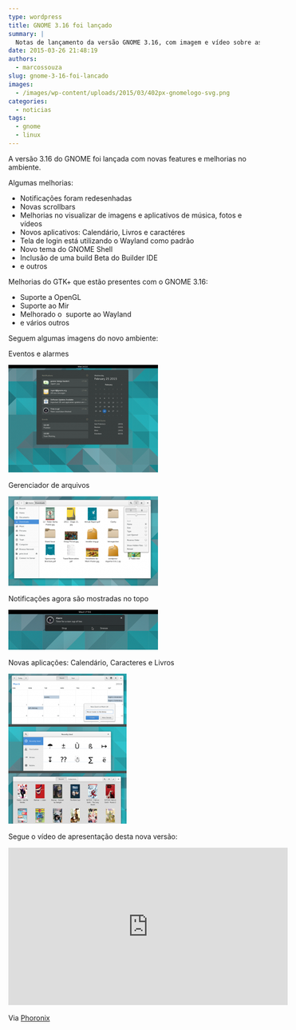 ```yaml
---
type: wordpress
title: GNOME 3.16 foi lançado
summary: |
  Notas de lançamento da versão GNOME 3.16, com imagem e vídeo sobre as novas features.
date: 2015-03-26 21:48:19
authors:
  - marcossouza
slug: gnome-3-16-foi-lancado
images:
  - /images/wp-content/uploads/2015/03/402px-gnomelogo-svg.png
categories:
  - noticias
tags:
  - gnome
  - linux
---
```


A versão 3.16 do GNOME foi lançada com novas features e melhorias no ambiente.

Algumas melhorias:
<ul>
	<li>Notificações foram redesenhadas</li>
	<li>Novas scrollbars</li>
	<li>Melhorias no visualizar de imagens e aplicativos de música, fotos e vídeos</li>
	<li>Novos aplicativos: Calendário, Livros e caractéres</li>
	<li>Tela de login está utilizando o Wayland como padrão</li>
	<li>Novo tema do GNOME Shell</li>
	<li>Inclusão de uma build Beta do Builder IDE</li>
	<li>e outros</li>
</ul>
Melhorias do GTK+ que estão presentes com o GNOME 3.16:
<ul>
	<li>Suporte a OpenGL</li>
	<li>Suporte ao Mir</li>
	<li>Melhorado o  suporte ao Wayland</li>
	<li>e vários outros</li>
</ul>
Seguem algumas imagens do novo ambiente:

Eventos e alarmes

<a href="/images/wp-content/uploads/2015/03/calendar-notifications.png"><img class="alignnone size-medium wp-image-1668" src="/images/wp-content/uploads/2015/03/calendar-notifications-300x215.png" alt="calendar-notifications" width="300" height="215" /></a>

Gerenciador de arquivos

<a href="/images/wp-content/uploads/2015/03/files.png"><img class="alignnone size-medium wp-image-1669" src="/images/wp-content/uploads/2015/03/files-300x179.png" alt="files" width="300" height="179" /></a>

Notificações agora são mostradas no topo

<a href="/images/wp-content/uploads/2015/03/notification-bubble.png"><img class="alignnone size-medium wp-image-1670" src="/images/wp-content/uploads/2015/03/notification-bubble-300x80.png" alt="notification-bubble" width="300" height="80" /></a>

Novas aplicações: Calendário, Caracteres e Livros

<a href="/images/wp-content/uploads/2015/03/preview-apps.png"><img class="alignnone size-medium wp-image-1671" src="/images/wp-content/uploads/2015/03/preview-apps-237x300.png" alt="preview-apps" width="237" height="300" /></a>

Segue o vídeo de apresentação desta nova versão:

<iframe width="560" height="315" src="https://www.youtube.com/watch?v=WxRLa5hTGkg" frameborder="0" allowfullscreen></iframe>

Via <a href="http://www.phoronix.com/scan.php?page=news_item&amp;px=GNOME-3.16-Released" target="_blank">Phoronix</a>
